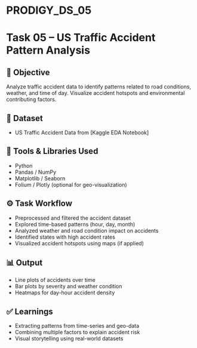# PRODIGY_DS_05
# Task 05 – US Traffic Accident Pattern Analysis

## 🎯 Objective
Analyze traffic accident data to identify patterns related to road conditions, weather, and time of day. Visualize accident hotspots and environmental contributing factors.

## 📎 Dataset
- US Traffic Accident Data from [Kaggle EDA Notebook]
## 🧰 Tools & Libraries Used
- Python
- Pandas / NumPy
- Matplotlib / Seaborn
- Folium / Plotly (optional for geo-visualization)

## ⚙️ Task Workflow
- Preprocessed and filtered the accident dataset
- Explored time-based patterns (hour, day, month)
- Analyzed weather and road condition impact on accidents
- Identified states with high accident rates
- Visualized accident hotspots using maps (if applied)

## 📊 Output
- Line plots of accidents over time
- Bar plots by severity and weather condition
- Heatmaps for day-hour accident density

## ✅ Learnings
- Extracting patterns from time-series and geo-data
- Combining multiple factors to explain accident risk
- Visual storytelling using real-world datasets
